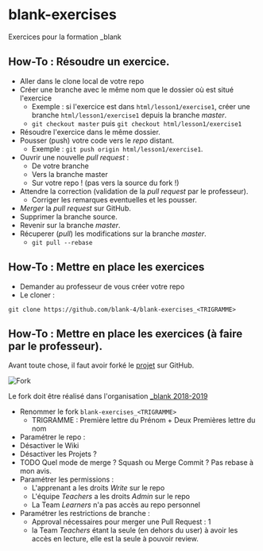 # blank-exercises

Exercices pour la formation _blank

## How-To : Résoudre un exercice.
- Aller dans le clone local de votre repo
- Créer une branche avec le même nom que le dossier où est situé l'exercice
    - Exemple : si l'exercice est dans `html/lesson1/exercise1`, créer une branche `html/lesson1/exercise1` depuis la branche _master_.
    - `git checkout master` puis `git checkout html/lesson1/exercise1`
- Résoudre l'exercice dans le même dossier.
- Pousser (push) votre code vers le _repo_ distant.
    - Exemple : `git push origin html/lesson1/exercise1`.
- Ouvrir une nouvelle _pull request_ :
    - De votre branche
    - Vers la branche master
    - Sur votre repo ! (pas vers la source du fork !)
- Attendre la correction (validation de la _pull request_ par le professeur).
    - Corriger les remarques eventuelles et les pousser.
- _Merger_ la _pull request_ sur GitHub.
- Supprimer la branche source.
- Revenir sur la branche _master_.
- Récuperer (_pull_) les modifications sur la branche _master_.
    - `git pull --rebase`

## How-To : Mettre en place les exercices
- Demander au professeur de vous créer votre repo
- Le cloner :

```
git clone https://github.com/blank-4/blank-exercises_<TRIGRAMME>
```

## How-To : Mettre en place les exercices (à faire par le professeur).

Avant toute chose, il faut avoir forké le [projet](https://github.com/blank-project/blank-exercises) sur GitHub.

![Fork](https://help.github.com/assets/images/help/repository/fork_button.jpg)

Le fork doit être réalisé dans l'organisation [\_blank 2018-2019](https://github.com/blank-4)

- Renommer le fork `blank-exercises_<TRIGRAMME>`
    - TRIGRAMME : Première lettre du Prénom + Deux Premières lettre du nom
- Paramétrer le repo :
 - Désactiver le Wiki
 - Désactiver les Projets ?
 - TODO Quel mode de merge ? Squash ou Merge Commit ? Pas rebase à mon avis.
- Paramétrer les permissions :
  - L'apprenant a les droits *Write* sur le repo
  - L'équipe *Teachers* a les droits *Admin* sur le repo
  - La Team *Learners* n'a pas accès au repo personnel
 - Paramétrer les restrictions de branche :
   - Approval nécessaires pour merger une Pull Request : 1
   - la Team *Teachers* étant la seule (en dehors du user) à avoir les accès en lecture, elle est la seule à pouvoir review.
